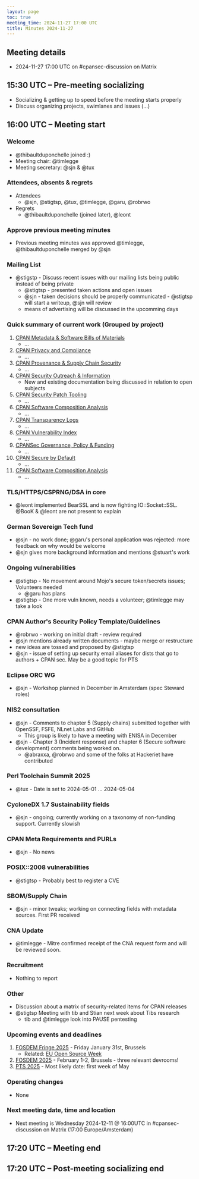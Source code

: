 ```yaml
---
layout: page
toc: true
meeting_time: 2024-11-27 17:00 UTC
title: Minutes 2024-11-27
---
```


## Meeting details

* 2024-11-27 17:00 UTC on #cpansec-discussion on Matrix

## 15:30 UTC – Pre-meeting socializing

*   Socializing & getting up to speed before the meeting starts properly
*   Discuss organizing projects, swimlanes and issues (...)

## 16:00 UTC – Meeting start

### Welcome

*   @thibaultduponchelle joined :)
*   Meeting chair: @timlegge
*   Meeting secretary: @sjn & @tux

### Attendees, absents & regrets

*   Attendees
    * @sjn, @stigtsp, @tux, @timlegge, @garu, @robrwo
*   Regrets
    * @thibaultduponchelle (joined later), @leont

### Approve previous meeting minutes
*   Previous meeting minutes was approved @timlegge, @thibaultduponchelle merged by @sjn

### Mailing List
*   @stigstp - Discuss recent issues with our mailing lists being public instead of being private
    * @stigtsp - presented taken actions and open issues
    * @sjn - taken decisions should be properly communicated - @stigtsp will start a writeup, @sjn will review
    * means of advertising will be discussed in the upcomming days

### Quick summary of current work (Grouped by project)

1.  [CPAN Metadata & Software Bills of Materials](https://github.com/orgs/CPAN-Security/projects/1)
    *   …
2.  [CPAN Privacy and Compliance](https://github.com/orgs/CPAN-Security/projects/9)
    *   …
3.  [CPAN Provenance & Supply Chain Security](https://github.com/orgs/CPAN-Security/projects/3)
    *   …
4.  [CPAN Security Outreach & Information](https://github.com/orgs/CPAN-Security/projects/12)
    *   New and existing documentation being discussed in relation to open subjects
5.  [CPAN Security Patch Tooling](https://github.com/orgs/CPAN-Security/projects/11)
    *   …
6.  [CPAN Software Composition Analysis](https://github.com/orgs/CPAN-Security/projects/6)
    *   …
7.  [CPAN Transparency Logs](https://github.com/orgs/CPAN-Security/projects/2)
    *   …
8.  [CPAN Vulnerability Index](https://github.com/orgs/CPAN-Security/projects/10)
    *   …
9.  [CPANSec Governance, Policy & Funding](https://github.com/orgs/CPAN-Security/projects/7)
    *   …
10. [CPAN Secure by Default](https://github.com/orgs/CPAN-Security/projects/15)
    *   …
11. [CPAN Software Composition Analysis](https://github.com/orgs/CPAN-Security/projects/6)
    *   …

### TLS/HTTPS/CSPRNG/DSA in core
*   @leont implemented BearSSL and is now fighting IO::Socket::SSL. @BooK & @leont are not present to explain

### German Sovereign Tech fund
*   @sjn - no work done; @garu's personal application was rejected: more feedback on why would be welcome
*   @sjn gives more background information and mentions @stuart's work

### Ongoing vulnerabilities
*   @stigtsp - No movement around Mojo's secure token/secrets issues; Volunteers needed
    * @garu has plans
*   @stigtsp - One more vuln known, needs a volunteer; @timlegge may take a look

### CPAN Author's Security Policy Template/Guidelines
*   @robrwo - working on initial draft - review required
*   @sjn mentions already written documents - maybe merge or restructure
*   new ideas are tossed and proposed by @stigtsp
*   @sjn - issue of setting up security email aliases for dists that go to authors + CPAN sec. May be a good topic for PTS

### Eclipse ORC WG
*   @sjn - Workshop planned in December in Amsterdam (spec Steward roles)

### NIS2 consultation
*   @sjn - Comments to chapter 5 (Supply chains) submitted together with OpenSSF, FSFE, NLnet Labs and GitHub
    * This group is likely to have a meeting with ENISA in December
*   @sjn - Chapter 3 (Incident response) and chapter 6 (Secure software development) comments being worked on.
    * @abraxxa, @robrwo and some of the folks at Hackeriet have contributed

### Perl Toolchain Summit 2025
*   @tux - Date is set to 2024-05-01 … 2024-05-04

### CycloneDX 1.7 Sustainability fields
*   @sjn - ongoing; currently working on a taxonomy of non-funding support. Currently slowish

### CPAN Meta Requirements and PURLs
*   @sjn - No news

### POSIX::2008 vulnerabilities
*   @stigtsp - Probably best to register a CVE

### SBOM/Supply Chain
*   @sjn - minor tweaks; working on connecting fields with metadata sources. First PR received

### CNA Update
*   @timlegge - Mitre confirmed receipt of the CNA request form and will be reviewed soon.

### Recruitment
*   Nothing to report

### Other
*   Discussion about a matrix of security-related items for CPAN releases
*   @stigtsp Meeting with tib and Stian next week about Tibs research
    * tib and @timlegge look into PAUSE pentesting

### Upcoming events and deadlines
1. [FOSDEM Fringe 2025](https://fosdem.org/2025/fringe/) - Friday January 31st, Brussels
    * Related: [EU Open Source Week](https://opensourceweek.eu/)
1. [FOSDEM 2025](https://fosdem.org/2025/) - February 1-2, Brussels - three relevant devrooms!
1. [PTS 2025](https://perltoolchainsummit.org/pts2025/) - Most likely date: first week of May

### Operating changes
*   None

### Next meeting date, time and location
*   Next meeting is Wednesday 2024-12-11 @ 16:00UTC in #cpansec-discussion on Matrix (17:00 Europe/Amsterdam)

## 17:20 UTC – Meeting end

## 17:20 UTC – Post-meeting socializing end
